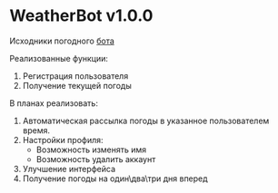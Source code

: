# WeatherBot v1.0.0

Исходники погодного [бота](https://t.me/wheather_reminder_bot)

Реализованные функции: 
1. Регистрация пользователя
2. Получение текущей погоды

В планах реализовать:
1. Автоматическая рассылка погоды в указанное пользователем время.
2. Настройки профиля:
    - Возможность изменять имя
    - Возможность удалить аккаунт
3. Улучшение интерфейса
4. Получение погоды на один\два\три дня вперед
